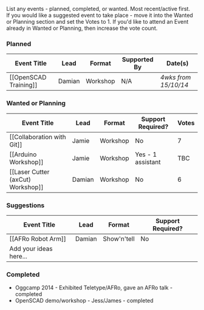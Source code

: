 List any events - planned, completed, or wanted.  Most recent/active first.  
If you would like a suggested event to take place - move it into the Wanted or Planning section and set the Votes to 1.  If you'd like to attend an Event already in Wanted or Planning, then increase the vote count.

### Planned

| Event Title                       | Lead   | Format      | Supported By      | Date(s)              |
| --------------------------------- | ------ | ----------- | ----------------- | -------------------- |
| [[OpenSCAD Training]]             | Damian | Workshop    | N/A               | *4wks from 15/10/14* |


### Wanted or Planning

| Event Title                       | Lead   | Format      | Support Required? | Votes |
| --------------------------------- | ------ | ----------- | ----------------- | ----- |
| [[Collaboration with Git]]        | Jamie  | Workshop    | No                | 7     | 
| [[Arduino Workshop]]              | Jamie  | Workshop    | Yes - 1 assistant | TBC   |
| [[Laser Cutter (axCut) Workshop]] | Damian | Workshop    | No                | 6     |

### Suggestions

| Event Title                       | Lead   | Format      | Support Required? |
| --------------------------------- | ------ | ----------- | ----------------- |
| [[AFRo Robot Arm]]                | Damian | Show'n'tell | No                |
| Add your ideas here...            |        |             |                   |


### Completed

* Oggcamp 2014 - Exhibited Teletype/AFRo, gave an AFRo talk - completed
* OpenSCAD demo/workshop - Jess/James - completed
